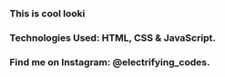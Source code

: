 ### This is cool looki

### Technologies Used: HTML, CSS & JavaScript.

### Find me on Instagram: @electrifying_codes.